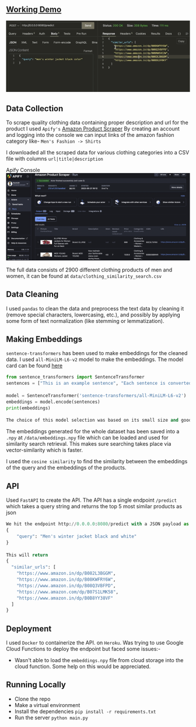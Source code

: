## [Working Demo](https://youtu.be/LZ-mWgL5qx4)
[![Watch the video](assets/demo.png)](https://youtu.be/LZ-mWgL5qx4)

## Data Collection
To scrape quality clothing data containing proper description and url for the product I used `Apify's` [Amazon Product Scraper](https://blog.apify.com/step-by-step-guide-to-scraping-amazon/#step-1-go-to-amazon-product-scraper-on-apify-store)
By creating an account and logging into the console we can input links of the amazon fashion category like- `Men's Fashion -> Shirts`

I downloaded all the scraped data for various clothing categories into a CSV file with columns `url|title|description`

Apify Console
![Apify Console](assets/apify.png)

The full data consists of 2900 different clothing products of men and women, it can be found at `data/clothing_similarity_search.csv`

## Data Cleaning
I used `pandas` to clean the data and preprocess the text data by cleaning it (remove special characters, lowercasing, etc.), and possibly by applying some form of text normalization (like stemming or lemmatization).

## Making Embeddings
`sentence-transformers` has been used to make embeddings for the cleaned data. I used `all-MiniLM-L6-v2` model to make the embeddings. The model card can be found [here](https://huggingface.co/sentence-transformers/all-MiniLM-L6-v2)
```py
from sentence_transformers import SentenceTransformer
sentences = ["This is an example sentence", "Each sentence is converted"]

model = SentenceTransformer('sentence-transformers/all-MiniLM-L6-v2')
embeddings = model.encode(sentences)
print(embeddings)

The choice of this model selection was based on its small size and good accuracy which favors the API response speed
```

The embeddings generated for the whole dataset has been saved into a `.npy` at `/data/embeddings.npy` file which can be loaded and used for similarity search retrieval. This makes sure searching takes place via vector-similarity which is faster.

I used the `cosine similarity` to find the similarity between the embeddings of the query and the embeddings of the products.

## API
Used `FastAPI` to create the API. The API has a single endpoint `/predict` which takes a query string and returns the top 5 most similar products as json

```py
We hit the endpoint http://0.0.0.0:8080/predict with a JSON payload as 
{
    "query": "Men's winter jacket black and white"
}

This will return
{
  "similar_urls": [
    "https://www.amazon.in/dp/B082L3BGGM",
    "https://www.amazon.in/dp/B08KWFRY6W",
    "https://www.amazon.in/dp/B08Q3VBFPD",
    "https://www.amazon.com/dp/B07S1LMK58",
    "https://www.amazon.in/dp/B0B8YY38VF"
  ]
}
```

## Deployment
I used `Docker` to containerize the API. on `Heroku`. Was trying to use Google Cloud Functions to deploy the endpoint but faced some issues:-
- Wasn't able to load the `embeddings.npy` file from cloud storage into the cloud function. Some help on this would be appreciated.

## Running Locally
- Clone the repo
- Make a virtual environment
- Install the dependencies `pip install -r requirements.txt`
- Run the server `python main.py`